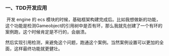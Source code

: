 ### 一、TDD开发应用

​	开发 engine 的 ecs 模块的时候，基础框架构建完成后。比如我想做新的功能，这个功能是检测Gameobject的引用树中是否有环，那么我就先创建了一个有环的案例跑，这个时候肯定是不行的，会崩溃。

​	然后实现引用检测，来避免这个问题，跑通这个案例。当然案例设置可以更加的全面，这样最终功能就更健壮。